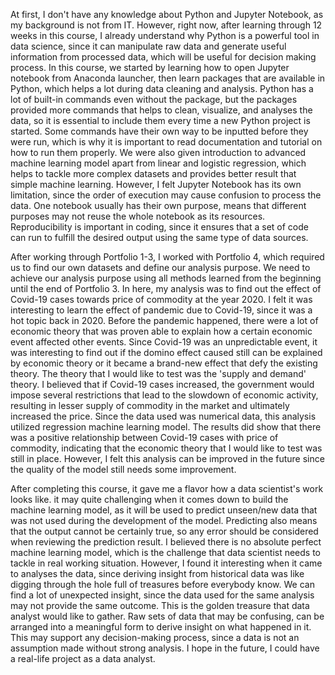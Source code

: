 At first, I don't have any knowledge about Python and Jupyter Notebook, as my background is not from IT. However, right now, after learning through 12 weeks in this course, I already understand why Python is a powerful tool in data science, since it can manipulate raw data and generate useful information from processed data, which will be useful for decision making process. In this course, we started by learning how to open Jupyter notebook from Anaconda launcher, then learn packages that are available in Python, which helps a lot during data cleaning and analysis. Python has a lot of built-in commands even without the package, but the packages provided more commands that helps to clean, visualize, and analyses the data, so it is essential to include them every time a new Python project is started. Some commands have their own way to be inputted before they were run, which is why it is important to read documentation and tutorial on how to run them properly. We were also given introduction to advanced machine learning model apart from linear and logistic regression, which helps to tackle more complex datasets and provides better result that simple machine learning. However, I felt Jupyter Notebook has its own limitation, since the order of execution may cause confusion to process the data. One notebook usually has their own purpose, means that different purposes may not reuse the whole notebook as its resources. Reproducibility is important in coding, since it ensures that a set of code can run to fulfill the desired output using the same type of data sources.

After working through Portfolio 1-3, I worked with Portfolio 4, which required us to find our own datasets and define our analysis purpose. We need to achieve our analysis purpose using all methods learned from the beginning until the end of Portfolio 3. In here, my analysis was to find out the effect of Covid-19 cases towards price of commodity at the year 2020. I felt it was interesting to learn the effect of pandemic due to Covid-19, since it was a hot topic back in 2020. Before the pandemic happened, there were a lot of economic theory that was proven able to explain how a certain economic event affected other events. Since Covid-19 was an unpredictable event, it was interesting to find out if the domino effect caused still can be explained by economic theory or it became a brand-new effect that defy the existing theory. The theory that I would like to test was the 'supply and demand' theory. I believed that if Covid-19 cases increased, the government would impose several restrictions that lead to the slowdown of economic activity, resulting in lesser supply of commodity in the market and ultimately increased the price. Since the data used was numerical data, this analysis utilized regression machine learning model. The results did show that there was a positive relationship between Covid-19 cases with price of commodity, indicating that the economic theory that I would like to test was still in place. However, I felt this analysis can be improved in the future since the quality of the model still needs some improvement.

After completing this course, it gave me a flavor how a data scientist's work looks like. it may quite challenging when it comes down to build the machine learning model, as it will be used to predict unseen/new data that was not used during the development of the model. Predicting also means that the output cannot be certainly true, so any error should be considered when reviewing the prediction result. I believed there is no absolute perfect machine learning model, which is the challenge that data scientist needs to tackle in real working situation. However, I found it interesting when it came to analyses the data, since deriving insight from historical data was like digging through the hole full of treasures before everybody know. We can find a lot of unexpected insight, since the data used for the same analysis may not provide the same outcome. This is the golden treasure that data analyst would like to gather. Raw sets of data that may be confusing, can be arranged into a meaningful form to derive insight on what happened in it. This may support any decision-making process, since a data is not an assumption made without strong analysis. I hope in the future, I could have a real-life project as a data analyst.